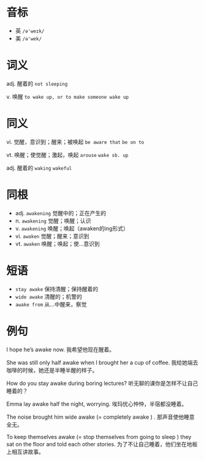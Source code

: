 # 音标

- 英 `/ə'weɪk/`
- 美 `/ə'wek/`

# 词义

adj. 醒着的
`not sleeping`

v. 唤醒
`to wake up, or to make someone wake up`

# 同义

vi. 觉醒，意识到；醒来；被唤起
`be aware that` `be on to`

vt. 唤醒；使觉醒；激起，唤起
`arouse` `wake sb. up`

adj. 醒着的
`waking` `wakeful`

# 同根

- adj. `awakening` 觉醒中的；正在产生的
- n. `awakening` 觉醒；唤醒；认识
- v. `awakening` 唤醒；唤起（awaken的ing形式）
- vi. `awaken` 觉醒；醒来；意识到
- vt. `awaken` 唤醒；唤起；使…意识到

# 短语

- `stay awake` 保持清醒；保持醒着的
- `wide awake` 清醒的；机警的
- `awake from` 从…中醒来，察觉

# 例句

I hope he’s awake now.
我希望他现在醒着。

She was still only half awake when I brought her a cup of coffee.
我给她端去咖啡的时候，她还是半睡半醒的样子。

How do you stay awake during boring lectures?
听无聊的课你是怎样不让自己睡着的？

Emma lay awake half the night, worrying.
埃玛忧心忡忡，半宿都没睡着。

The noise brought him wide awake (=  completely awake  ) .
那声音使他睡意全无。

To keep themselves awake (=  stop themselves from going to sleep  ) they sat on the floor and told each other stories.
为了不让自己睡着，他们坐在地板上相互讲故事。


